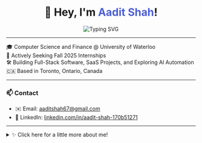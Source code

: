 <h1 align="center">
  👋 Hey, I'm <span style="color:#4c5fd5;">Aadit Shah</span>!
</h1>

<p align="center">
  <img src="https://readme-typing-svg.herokuapp.com?font=Fira+Code&weight=600&size=24&pause=1000&center=true&vCenter=true&width=435&lines=Computer+Science+and+Finance+Student;Software+Developer+%7C+SaaS+Builder;Full-Stack+Engineer+In+Progress;Always+Learning+%F0%9F%92%AA" alt="Typing SVG" />
</p>

---

🎓 Computer Science and Finance @ University of Waterloo  
🚀 Actively Seeking Fall 2025 Internships  
🛠️ Building Full-Stack Software, SaaS Projects, and Exploring AI Automation  
🇨🇦 Based in Toronto, Ontario, Canada  

---

### 📫 Contact
- ✉️ Email: [aaditshah67@gmail.com](mailto:aaditshah67@gmail.com)
- 🔗 LinkedIn: [linkedin.com/in/aadit-shah-170b51271](https://www.linkedin.com/in/aadit-shah-170b51271)

---

<details>
<summary>✨ Click here for a little more about me!</summary>

- 👨‍💻 Passionate about creating products that people actually use  
- 🧠 Exploring the intersection of CS, Finance, and Business  
- 🎯 Believer in building fast, iterating faster  

</details>

